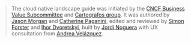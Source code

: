 > The cloud native landscape guide was initiated by the
> [CNCF Business Value Subcommittee](https://github.com/cncf/business-value)
> and [Cartografos group](https://github.com/cncf/cartografos). It was authored by
> [Jason Morgan](https://www.linkedin.com/in/jasonmorgan2/) and 
> [Catherine Paganini](https://www.linkedin.com/in/catherinepaganini/), 
> edited and reviewed by [Simon Forster](https://www.linkedin.com/in/forsters/) and
> [Ihor Dvoretskyi](https://www.linkedin.com/in/idvoretskyi/), built by 
> [Jordi Noguera](https://www.linkedin.com/in/jordinoguera/) with UX consultation 
> from [Andrea Velázquez](https://www.linkedin.com/in/andreavelazquez1/).
